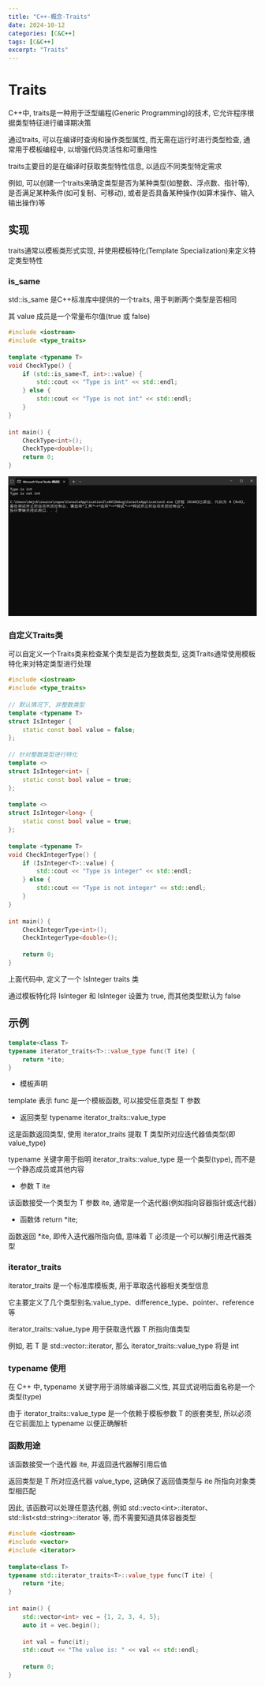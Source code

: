 ```yaml
---
title: "C++-概念-Traits"
date: 2024-10-12
categories: [C&C++]
tags: [C&C++]
excerpt: "Traits"
---
```


# Traits

C++中, traits是一种用于泛型编程(Generic Programming)的技术, 它允许程序根据类型特征进行编译期决策

通过traits, 可以在编译时查询和操作类型属性, 而无需在运行时进行类型检查, 通常用于模板编程中, 以增强代码灵活性和可重用性

traits主要目的是在编译时获取类型特性信息, 以适应不同类型特定需求

例如, 可以创建一个traits来确定类型是否为某种类型(如整数、浮点数、指针等), 是否满足某种条件(如可复制、可移动), 或者是否具备某种操作(如算术操作、输入输出操作)等

## 实现

traits通常以模板类形式实现, 并使用模板特化(Template Specialization)来定义特定类型特性

### is_same

std::is_same 是C++标准库中提供的一个traits, 用于判断两个类型是否相同

其 value 成员是一个常量布尔值(true 或 false)

```c++
#include <iostream>
#include <type_traits>

template <typename T>
void CheckType() {
    if (std::is_same<T, int>::value) {
        std::cout << "Type is int" << std::endl;
    } else {
        std::cout << "Type is not int" << std::endl;
    }
}

int main() {
    CheckType<int>();
    CheckType<double>();
    return 0;
}
```

![](/Resource/Imgur/20241021221616.png)

### 自定义Traits类

可以自定义一个Traits类来检查某个类型是否为整数类型, 这类Traits通常使用模板特化来对特定类型进行处理

```c++
#include <iostream>
#include <type_traits>

// 默认情况下, 非整数类型
template <typename T>
struct IsInteger {
    static const bool value = false;
};

// 针对整数类型进行特化
template <>
struct IsInteger<int> {
    static const bool value = true;
};

template <>
struct IsInteger<long> {
    static const bool value = true;
};

template <typename T>
void CheckIntegerType() {
    if (IsInteger<T>::value) {
        std::cout << "Type is integer" << std::endl;
    } else {
        std::cout << "Type is not integer" << std::endl;
    }
}

int main() {
    CheckIntegerType<int>();
    CheckIntegerType<double>();
    
    return 0;
}
```

上面代码中, 定义了一个 IsInteger traits 类

通过模板特化将 IsInteger<int> 和 IsInteger<long> 设置为 true, 而其他类型默认为 false

## 示例

```c++
template<class T>
typename iterator_traits<T>::value_type func(T ite) {
    return *ite;
}
```

- 模板声明

template<class T> 表示 func 是一个模板函数, 可以接受任意类型 T 参数

- 返回类型 typename iterator_traits<T>::value_type

这是函数返回类型, 使用 iterator_traits 提取 T 类型所对应迭代器值类型(即 value_type)

typename 关键字用于指明 iterator_traits<T>::value_type 是一个类型(type), 而不是一个静态成员或其他内容

- 参数 T ite

该函数接受一个类型为 T 参数 ite, 通常是一个迭代器(例如指向容器指针或迭代器)

- 函数体 return *ite;

函数返回 *ite, 即传入迭代器所指向值, 意味着 T 必须是一个可以解引用迭代器类型

### iterator_traits

iterator_traits 是一个标准库模板类, 用于萃取迭代器相关类型信息

它主要定义了几个类型别名:value_type、difference_type、pointer、reference 等

iterator_traits<T>::value_type 用于获取迭代器 T 所指向值类型

例如, 若 T 是 std::vector<int>::iterator, 那么 iterator_traits<T>::value_type 将是 int

### typename 使用

在 C++ 中, typename 关键字用于消除编译器二义性, 其显式说明后面名称是一个类型(type)

由于 iterator_traits<T>::value_type 是一个依赖于模板参数 T 的嵌套类型, 所以必须在它前面加上 typename 以便正确解析

### 函数用途

该函数接受一个迭代器 ite, 并返回迭代器解引用后值

返回类型是 T 所对应迭代器 value_type, 这确保了返回值类型与 ite 所指向对象类型相匹配

因此, 该函数可以处理任意迭代器, 例如 std::vecto\<int>::iterator、std::list\<std::string>::iterator 等, 而不需要知道具体容器类型

```c++
#include <iostream>
#include <vector>
#include <iterator>

template<class T>
typename std::iterator_traits<T>::value_type func(T ite) {
    return *ite;
}

int main() {
    std::vector<int> vec = {1, 2, 3, 4, 5};
    auto it = vec.begin();

    int val = func(it);
    std::cout << "The value is: " << val << std::endl;

    return 0;
}
```


